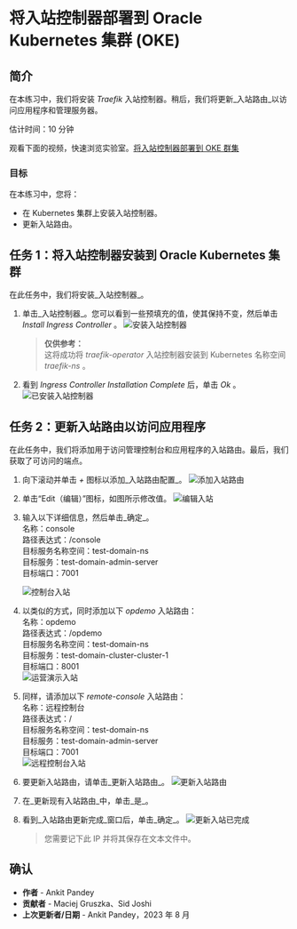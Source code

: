 # 将入站控制器部署到 Oracle Kubernetes 集群 (OKE)

## 简介

在本练习中，我们将安装 _Traefik_ 入站控制器。稍后，我们将更新_入站路由_以访问应用程序和管理服务器。

估计时间：10 分钟

观看下面的视频，快速浏览实验室。[将入站控制器部署到 OKE 群集](videohub:1_4kih00fi)

### 目标

在本练习中，您将：

*   在 Kubernetes 集群上安装入站控制器。
*   更新入站路由。

## 任务 1：将入站控制器安装到 Oracle Kubernetes 集群

在此任务中，我们将安装_入站控制器_。

1.  单击_入站控制器_。您可以看到一些预填充的值，使其保持不变，然后单击 _Install Ingress Controller_ 。 ![安装入站控制器](images/install-ingress-controller.png)
    
    > **仅供参考：**  
    > 这将成功将 _traefik-operator_ 入站控制器安装到 Kubernetes 名称空间 _traefik-ns_ 。
    
2.  看到 _Ingress Controller Installation Complete_ 后，单击 _Ok_ 。 ![已安装入站控制器](images/ingress-controller-installed.png)
    

## 任务 2：更新入站路由以访问应用程序

在此任务中，我们将添加用于访问管理控制台和应用程序的入站路由。最后，我们获取了可访问的端点。

1.  向下滚动并单击 _+_ 图标以添加_入站路由配置_。 ![添加入站路由](images/add-ingress-routes.png)
    
2.  单击“Edit（编辑）”图标，如图所示修改值。 ![编辑入站](images/edit-ingress.png)
    
3.  输入以下详细信息，然后单击_确定_。  
    名称：console  
    路径表达式：/console  
    目标服务名称空间：test-domain-ns  
    目标服务：test-domain-admin-server  
    目标端口：7001  
    
    ![控制台入站](images/console-ingress.png)
    
4.  以类似的方式，同时添加以下 _opdemo_ 入站路由：  
    名称：opdemo  
    路径表达式：/opdemo  
    目标服务名称空间：test-domain-ns  
    目标服务：test-domain-cluster-cluster-1  
    目标端口：8001  
    ![运营演示入站](images/opdemo-ingress.png)
    
5.  同样，请添加以下 _remote-console_ 入站路由：  
    名称：远程控制台  
    路径表达式：/  
    目标服务名称空间：test-domain-ns  
    目标服务：test-domain-admin-server  
    目标端口：7001  
    ![远程控制台入站](images/remote-console-ingress.png)
    
6.  要更新入站路由，请单击_更新入站路由_。 ![更新入站路由](images/update-ingress-routes.png)
    
7.  在_更新现有入站路由_中，单击_是_。
    
8.  看到_入站路由更新完成_窗口后，单击_确定_。 ![更新入站已完成](images/update-ingress-complete.png)
    
    > 您需要记下此 IP 并将其保存在文本文件中。
    

## 确认

*   **作者** - Ankit Pandey
*   **贡献者** - Maciej Gruszka、Sid Joshi
*   **上次更新者/日期** - Ankit Pandey，2023 年 8 月